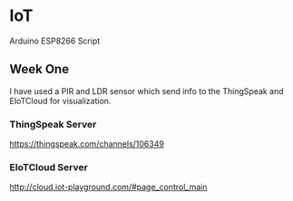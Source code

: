 # IoT
Arduino ESP8266 Script

## Week One
I have used a PIR and LDR sensor which send info to the ThingSpeak and EIoTCloud for visualization.

### ThingSpeak Server
https://thingspeak.com/channels/106349  

### EIoTCloud Server
http://cloud.iot-playground.com/#page_control_main
